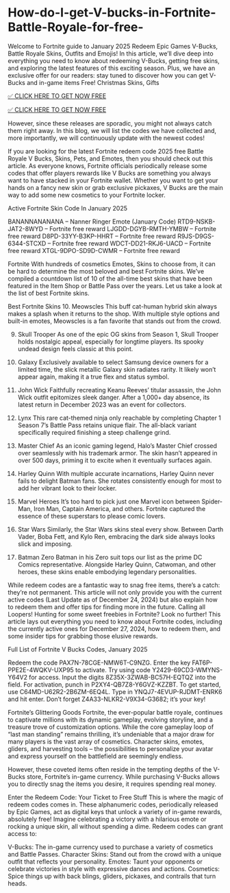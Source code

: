 # How-do-I-get-V-bucks-in-Fortnite-Battle-Royale-for-free-


Welcome to Fortnite guide to January 2025 Redeem Epic Games V-Bucks, Battle Royale Skins, Outfits and Emojis! In this article, we’ll dive deep into everything you need to know about redeeming V-Bucks, getting free skins, and exploring the latest features of this exciting season. Plus, we have an exclusive offer for our readers: stay tuned to discover how you can get V-Bucks and in-game items Free! Christmas Skins, Gifts

[✅ CLICK HERE TO GET NOW FREE](https://shorter.me/W-reX)

[✅ CLICK HERE TO GET NOW FREE](https://shorter.me/W-reX)

However, since these releases are sporadic, you might not always catch them right away. In this blog, we will list the codes we have collected and, more importantly, we will continuously update with the newest codes!

If you are looking for the latest Fortnite redeem code 2025 free Battle Royale V Bucks, Skins, Pets, and Emotes, then you should check out this article. As everyone knows, Fortnite officials periodically release some codes that offer players rewards like V Bucks are something you always want to have stacked in your Fortnite wallet. Whether you want to get your hands on a fancy new skin or grab exclusive pickaxes, V Bucks are the main way to add some new cosmetics to your Fortnite locker.

Active Fortnite Skin Code In January 2025











BANANNANANANA – Nanner Ringer Emote (January Code)
RTD9-NSKB-JAT2-8WYD – Fortnite free reward
LJGDD-DGYB-RMTH-YMBW – Fortnite free reward
D8PD-33YY-B3KP-HHRT – Fortnite free reward
R9JS-D9GS-6344-STCXD – Fortnite free reward
WDCT-DD21-RKJ6-UACD – Fortnite free reward
XTGL-9DPO-SD9D-CWMR – Fortnite free reward










Fortnite With hundreds of cosmetics Emotes, Skins to choose from, it can be hard to determine the most beloved and best Fortnite skins. We’ve compiled a countdown list of 10 of the all-time best skins that have been featured in the Item Shop or Battle Pass over the years. Let us take a look at the list of best Fortnite skins.

Best Fortnite Skins
10. Meowscles
This buff cat-human hybrid skin always makes a splash when it returns to the shop. With multiple style options and built-in emotes, Meowscles is a fan favorite that stands out from the crowd.

9. Skull Trooper
As one of the epic OG skins from Season 1, Skull Trooper holds nostalgic appeal, especially for longtime players. Its spooky undead design feels classic at this point.

8. Galaxy
Exclusively available to select Samsung device owners for a limited time, the slick metallic Galaxy skin radiates rarity. It likely won’t appear again, making it a true flex and status symbol.

7. John Wick
Faithfully recreating Keanu Reeves’ titular assassin, the John Wick outfit epitomizes sleek danger. After a 1,000+ day absence, its latest return in December 2023 was an event for collectors.

6. Lynx
This rare cat-themed ninja only reachable by completing Chapter 1 Season 7’s Battle Pass retains unique flair. The all-black variant specifically required finishing a steep challenge grind.

5. Master Chief
As an iconic gaming legend, Halo’s Master Chief crossed over seamlessly with his trademark armor. The skin hasn’t appeared in over 500 days, priming it to excite when it eventually surfaces again.

4. Harley Quinn
With multiple accurate incarnations, Harley Quinn never fails to delight Batman fans. She rotates consistently enough for most to add her vibrant look to their locker.

3. Marvel Heroes
It’s too hard to pick just one Marvel icon between Spider-Man, Iron Man, Captain America, and others. Fortnite captured the essence of these superstars to please comic lovers.

2. Star Wars
Similarly, the Star Wars skins steal every show. Between Darth Vader, Boba Fett, and Kylo Ren, embracing the dark side always looks slick and imposing.

1. Batman Zero
Batman in his Zero suit tops our list as the prime DC Comics representative. Alongside Harley Quinn, Catwoman, and other heroes, these skins enable embodying legendary personalities.

While redeem codes are a fantastic way to snag free items, there’s a catch: they’re not permanent. This article will not only provide you with the current active codes (Last Update as of December 24, 2024) but also explain how to redeem them and offer tips for finding more in the future. Calling all Loopers! Hunting for some sweet freebies in Fortnite? Look no further! This article lays out everything you need to know about Fortnite codes, including the currently active ones for December 27, 2024, how to redeem them, and some insider tips for grabbing those elusive rewards.

Full List of Fortnite V Bucks Codes, January 2025











Redeem the code PAX7N-78CGE-NMW6T-C9NZG.
Enter the key FAT6P-PPE2E-4WQKV-UXP95 to activate.
Try using code Y2429-69CD3-WMYNS-Y64V2 for access.
Input the digits 8Z35X-3ZWAB-BC57H-EQTQZ into the field.
For activation, punch in P2XY4-QB7Z8-Y6GVZ-KZZBT.
To get started, use C64MD-U62R2-2B6ZM-6EQ4L.
Type in YNQJ7-4EVUP-RJDMT-ENRK6 and hit enter.
Don’t forget Z4A33-NLKR2-V9X34-G3682; it’s your key!










Fortnite’s Glittering Goods
Fortnite, the ever-popular battle royale, continues to captivate millions with its dynamic gameplay, evolving storyline, and a treasure trove of customization options. While the core gameplay loop of “last man standing” remains thrilling, it’s undeniable that a major draw for many players is the vast array of cosmetics. Character skins, emotes, gliders, and harvesting tools – the possibilities to personalize your avatar and express yourself on the battlefield are seemingly endless.

However, these coveted items often reside in the tempting depths of the V-Bucks store, Fortnite’s in-game currency. While purchasing V-Bucks allows you to directly snag the items you desire, it requires spending real money.

Enter the Redeem Code: Your Ticket to Free Stuff
This is where the magic of redeem codes comes in. These alphanumeric codes, periodically released by Epic Games, act as digital keys that unlock a variety of in-game rewards, absolutely free! Imagine celebrating a victory with a hilarious emote or rocking a unique skin, all without spending a dime. Redeem codes can grant access to:












V-Bucks: The in-game currency used to purchase a variety of cosmetics and Battle Passes.
Character Skins: Stand out from the crowd with a unique outfit that reflects your personality.
Emotes: Taunt your opponents or celebrate victories in style with expressive dances and actions.
Cosmetics: Spice things up with back blings, gliders, pickaxes, and contrails that turn heads.
